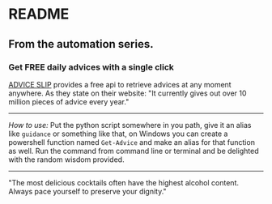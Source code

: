 # README

From the automation series.
---

### Get FREE daily advices with a single click

[ADVICE SLIP](https://api.adviceslip.com) provides a free api to retrieve advices at any moment anywhere.
As they state on their website: "It currently gives out over 10 million pieces of advice every year."

---

*How to use:*
Put the python script somewhere in you path, give it an alias like `guidance` or something like that, on Windows you can create a powershell function named `Get-Advice` and make an alias for that function as well.
Run the command from command line or terminal and be delighted with the random wisdom provided.

---

"The most delicious cocktails often have the highest alcohol content. Always pace yourself to preserve your dignity."
